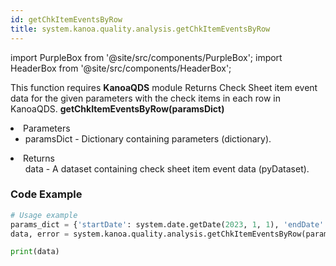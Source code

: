 ```yaml
---
id: getChkItemEventsByRow
title: system.kanoa.quality.analysis.getChkItemEventsByRow
---
```


import PurpleBox from '@site/src/components/PurpleBox';
import HeaderBox from '@site/src/components/HeaderBox';

<PurpleBox>This function requires <b>KanoaQDS</b> module</PurpleBox>
<HeaderBox header="Description">Returns Check Sheet item event data for the given parameters with the check items in each row in KanoaQDS.</HeaderBox>
<HeaderBox header="Syntax">
    <b>getChkItemEventsByRow(paramsDict)</b>
    <li> Parameters <br />
        <ul>
            <li>paramsDict - Dictionary containing parameters (dictionary).</li>
        </ul>
    </li>
    <li> Returns <br />
        <ul>data - A dataset containing check sheet item event data (pyDataset).</ul>
    </li>
</HeaderBox>

### Code Example
```python
# Usage example
params_dict = {'startDate': system.date.getDate(2023, 1, 1), 'endDate': system.date.getDate(2023, 12, 31), 'chkShtId': 123}
data, error = system.kanoa.quality.analysis.getChkItemEventsByRow(paramsDict=params_dict)

print(data)